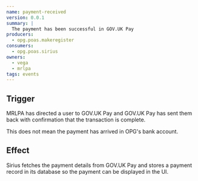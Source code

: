 ```yaml
---
name: payment-received
version: 0.0.1
summary: |
  The payment has been successful in GOV.UK Pay
producers:
  - opg.poas.makeregister
consumers:
  - opg.poas.sirius
owners:
  - vega
  - mrlpa
tags: events
---
```


## Trigger

MRLPA has directed a user to GOV.UK Pay and GOV.UK Pay has sent them back with confirmation that the transaction is complete.

This does not mean the payment has arrived in OPG's bank account.

## Effect

Sirius fetches the payment details from GOV.UK Pay and stores a payment record in its database so the payment can be displayed in the UI.






